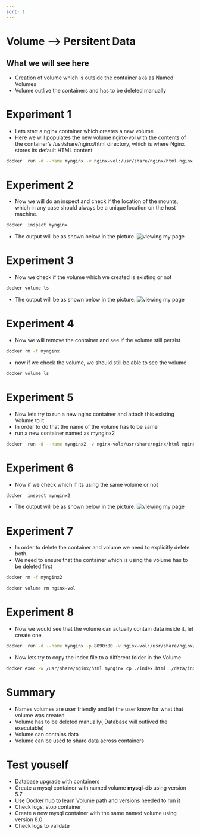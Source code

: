 ```yaml
---
sort: 1
---
```


# Volume --> Persitent Data



## What we will see here
* Creation of volume which is outside the container aka as Named Volumes
* Volume outlive the containers and has to be deleted manually

# Experiment 1
 * Lets start a nginx container which creates a new volume
 * Here we will populates the new volume nginx-vol with the contents of the container’s /usr/share/nginx/html directory, which is where Nginx stores its default HTML content
```bash
docker  run -d --name mynginx -v nginx-vol:/usr/share/nginx/html nginx
```
# Experiment 2
 * Now we will do an inspect and check if the location of the mounts, which in any case should always be a unique location on the host machine.
```bash
docker  inspect mynginx
```
 * The output will be as shown below in the picture.
 ![viewing my page](/L05-E01-P01.PNG)
# Experiment 3
 * Now we check if the volume which we created is existing or not
```bash
docker volume ls
```
 * The output will be as shown below in the picture.
 ![viewing my page](/L05-E01-P02.PNG)
# Experiment 4 
 * Now we will remove the container and see if the volume still persist
```bash
docker rm -f mynginx
```
 * now if we check the volume, we should still be able to see the volume
```bash
docker volume ls
```
# Experiment 5
 * Now lets try to run a new nginx container and attach this existing Volume to it
 * In order to do that the name of the volume has to be same
 * run a new container named as mynginx2
```bash
docker  run -d --name mynginx2 -v nginx-vol:/usr/share/nginx/html nginx
```
# Experiment 6
 * Now if we check which if its using the same volume or not
```bash
docker  inspect mynginx2
```
 * The output will be as shown below in the picture.
 ![viewing my page](/L05-E01-P03.PNG)

# Experiment 7
 * In order to delete the container and volume we need to explicitly delete both. 
 * We need to ensure that the container which is using the volume has to be deleted first
```bash
docker rm -f mynginx2
```
```bash
docker volume rm nginx-vol
```
# Experiment 8
 * Now we would see that the volume can actually contain data inside it, let create one 
```bash
docker  run -d --name mynginx -p 8090:80 -v nginx-vol:/usr/share/nginx/html/data nginx
```
 * Now lets try to copy the index file to a different folder in the Volume
```bash
docker exec -w /usr/share/nginx/html mynginx cp ./index.html ./data/index.html
```
# Summary
 * Names volumes are user friendly and let the user know for what that volume was created
 * Volume has to be deleted manually( Database will outlived the executable)
 * Volume can contains data
 * Volume can be used to share data across containers
 
# Test youself
 * Database upgrade with containers
 * Create a mysql container with named volume **mysql-db** using version 5.7
 * Use Docker hub to learn Volume path and versions needed to run it
 * Check logs, stop container
 * Create a new mysql container with the same named volume using version 8.0
 * Check logs to validate


